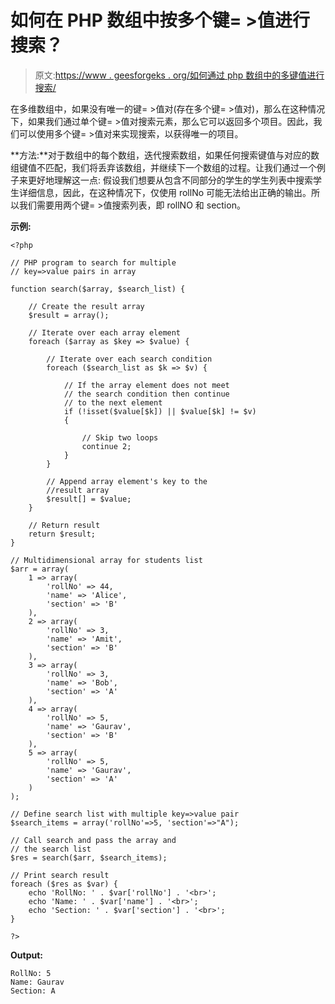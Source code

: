 # 如何在 PHP 数组中按多个键= >值进行搜索？

> 原文:[https://www . geesforgeks . org/如何通过 php 数组中的多键值进行搜索/](https://www.geeksforgeeks.org/how-to-search-by-multiple-key-value-in-php-array/)

在多维数组中，如果没有唯一的键= >值对(存在多个键= >值对)，那么在这种情况下，如果我们通过单个键= >值对搜索元素，那么它可以返回多个项目。因此，我们可以使用多个键= >值对来实现搜索，以获得唯一的项目。

**方法:**对于数组中的每个数组，迭代搜索数组，如果任何搜索键值与对应的数组键值不匹配，我们将丢弃该数组，并继续下一个数组的过程。让我们通过一个例子来更好地理解这一点:
假设我们想要从包含不同部分的学生的学生列表中搜索学生详细信息，因此，在这种情况下，仅使用 rollNo 可能无法给出正确的输出。所以我们需要用两个键= >值搜索列表，即 rollNO 和 section。

**示例:**

```
<?php

// PHP program to search for multiple
// key=>value pairs in array

function search($array, $search_list) {

    // Create the result array
    $result = array();

    // Iterate over each array element
    foreach ($array as $key => $value) {

        // Iterate over each search condition
        foreach ($search_list as $k => $v) {

            // If the array element does not meet
            // the search condition then continue
            // to the next element
            if (!isset($value[$k]) || $value[$k] != $v)
            {

                // Skip two loops
                continue 2;
            }
        }

        // Append array element's key to the
        //result array
        $result[] = $value;
    }

    // Return result 
    return $result;
}

// Multidimensional array for students list
$arr = array(
    1 => array(
        'rollNo' => 44,
        'name' => 'Alice',
        'section' => 'B'
    ),
    2 => array(
        'rollNo' => 3,
        'name' => 'Amit',
        'section' => 'B'
    ),
    3 => array(
        'rollNo' => 3,
        'name' => 'Bob',
        'section' => 'A'
    ),
    4 => array(
        'rollNo' => 5,
        'name' => 'Gaurav',
        'section' => 'B'
    ),
    5 => array(
        'rollNo' => 5,
        'name' => 'Gaurav',
        'section' => 'A'
    ) 
);

// Define search list with multiple key=>value pair
$search_items = array('rollNo'=>5, 'section'=>"A");

// Call search and pass the array and
// the search list
$res = search($arr, $search_items);

// Print search result
foreach ($res as $var) {
    echo 'RollNo: ' . $var['rollNo'] . '<br>';
    echo 'Name: ' . $var['name'] . '<br>';
    echo 'Section: ' . $var['section'] . '<br>';        
}

?>
```

**Output:**

```
RollNo: 5
Name: Gaurav
Section: A

```